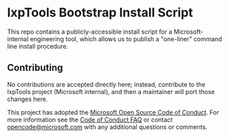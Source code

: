 # IxpTools Bootstrap Install Script

This repo contains a publicly-accessible install script for a Microsoft-internal engineering tool, which allows us to publish a "one-liner" command line install procedure.

## Contributing

No contributions are accepted directly here; instead, contribute to the IxpTools project (Microsoft internal), and then a maintainer will port those changes here.

This project has adopted the [Microsoft Open Source Code of Conduct](https://opensource.microsoft.com/codeofconduct/).
For more information see the [Code of Conduct FAQ](https://opensource.microsoft.com/codeofconduct/faq/) or
contact [opencode@microsoft.com](mailto:opencode@microsoft.com) with any additional questions or comments.

